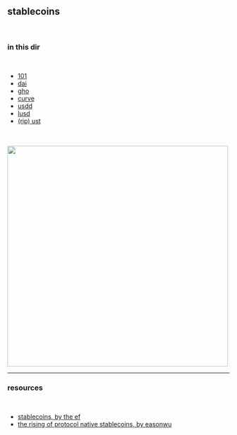 ## stablecoins

<br>

### in this dir

<br>

* [101](stablecoins_101.md)
* [dai](DAI.md)
* [gho](GHO.md)
* [curve](curve)
* [usdd](USDD.md)
* [lusd](LUSD.md)
* [(rip) ust](UST.md)


<br>

<br>

<img width="500" src="https://user-images.githubusercontent.com/1130416/194648266-bb67eca3-dc70-4321-b9d6-25246b4156af.png">


<br>

---

### resources

<br>

* [stablecoins, by the ef](https://ethereum.org/en/stablecoins/)
* [the rising of protocol native stablecoins, by easonwu](https://easonwu.substack.com/p/the-rise-of-protocol-native-stablecoins?utm_source=tldrnewsletter)

